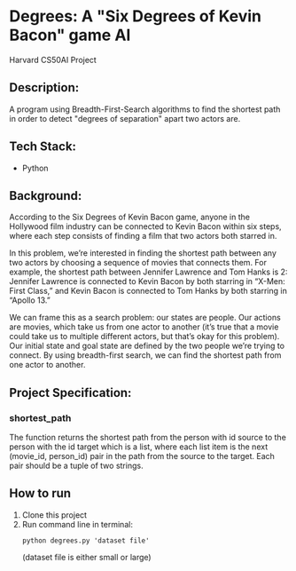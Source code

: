 # Degrees: A "Six Degrees of Kevin Bacon" game AI

Harvard CS50AI Project

## Description:

A program using Breadth-First-Search algorithms to find the shortest path in order to detect "degrees of separation" apart two actors are.

## Tech Stack:

* Python

## Background:

According to the Six Degrees of Kevin Bacon game, anyone in the Hollywood film industry can be connected to Kevin Bacon within six steps, where each step consists of finding a film that two actors both starred in.

In this problem, we’re interested in finding the shortest path between any two actors by choosing a sequence of movies that connects them. For example, the shortest path between Jennifer Lawrence and Tom Hanks is 2: Jennifer Lawrence is connected to Kevin Bacon by both starring in “X-Men: First Class,” and Kevin Bacon is connected to Tom Hanks by both starring in “Apollo 13.”

We can frame this as a search problem: our states are people. Our actions are movies, which take us from one actor to another (it’s true that a movie could take us to multiple different actors, but that’s okay for this problem). Our initial state and goal state are defined by the two people we’re trying to connect. By using breadth-first search, we can find the shortest path from one actor to another.

## Project Specification:

### shortest_path
The function returns the shortest path from the person with id source to the person with the id target which is a list, where each list item is the next (movie_id, person_id) pair in the path from the source to the target. Each pair should be a tuple of two strings.

## How to run

1. Clone this project
2. Run command line in terminal:
   ```
   python degrees.py 'dataset file'
   ```
   (dataset file is either small or large)
